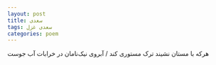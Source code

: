 ```yaml
---
layout: post
title: سعدی
tags: سعدی غزل
categories: poem
---
```


هرکه با مستان نشیند ترک مستوری کند / آبروی نیک‌نامان در خرابات آب جوست
